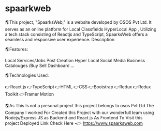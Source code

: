 # spaarkweb
🌎This project, "SpaarksWeb," is a website developed by OSOS Pvt Ltd. It serves as an online platform for Local Classfields HyperLocal App , Utilizing a tech stack consisting 
   of Reactjs and TypeScript, SpaarksWeb offers a seamless and responsive user experience.
   Description:

🌎Features:

  Local Services/Jobs Post Creation
  Hyper Local Social Media
  Business Catalouges /Buy Sell Dashboard
  ...
  
🌎Technologies Used:

👉React.js
👉TypeScript
👉HTML
👉CSS
👉Bootstrap
👉Redux
👉Redux Toolkit
👉Framer Motion

🌎As This Is not a presonal project this project belongs to osos Pvt Ltd The Company I worked For Created this Project with our wonderfull team using Nodejs/Express JS as Backend 
and React js As Frontend 
To Visit this project Deployed Link Check Here -👉  https://www.spaarksweb.com
